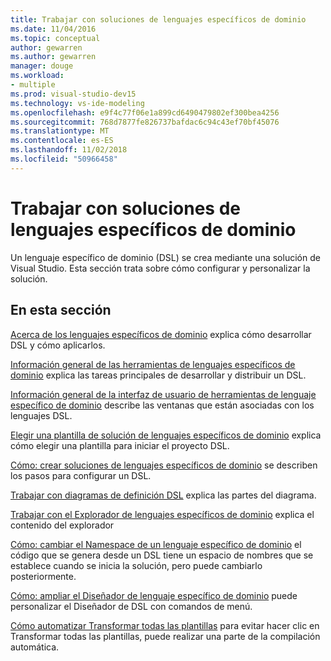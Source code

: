 ```yaml
---
title: Trabajar con soluciones de lenguajes específicos de dominio
ms.date: 11/04/2016
ms.topic: conceptual
author: gewarren
ms.author: gewarren
manager: douge
ms.workload:
- multiple
ms.prod: visual-studio-dev15
ms.technology: vs-ide-modeling
ms.openlocfilehash: e9f4c77f06e1a899cd6490479802ef300bea4256
ms.sourcegitcommit: 768d7877fe826737bafdac6c94c43ef70bf45076
ms.translationtype: MT
ms.contentlocale: es-ES
ms.lasthandoff: 11/02/2018
ms.locfileid: "50966458"
---
```

# <a name="working-with-domain-specific-language-solutions"></a>Trabajar con soluciones de lenguajes específicos de dominio
Un lenguaje específico de dominio (DSL) se crea mediante una solución de Visual Studio. Esta sección trata sobre cómo configurar y personalizar la solución.

## <a name="in-this-section"></a>En esta sección
 [Acerca de los lenguajes específicos de dominio](../modeling/about-domain-specific-languages.md) explica cómo desarrollar DSL y cómo aplicarlos.

 [Información general de las herramientas de lenguajes específicos de dominio](../modeling/overview-of-domain-specific-language-tools.md) explica las tareas principales de desarrollar y distribuir un DSL.

 [Información general de la interfaz de usuario de herramientas de lenguaje específico de dominio](../modeling/overview-of-the-domain-specific-language-tools-user-interface.md) describe las ventanas que están asociadas con los lenguajes DSL.

 [Elegir una plantilla de solución de lenguajes específicos de dominio](../modeling/choosing-a-domain-specific-language-solution-template.md) explica cómo elegir una plantilla para iniciar el proyecto DSL.

 [Cómo: crear soluciones de lenguajes específicos de dominio](../modeling/how-to-create-a-domain-specific-language-solution.md) se describen los pasos para configurar un DSL.

 [Trabajar con diagramas de definición DSL](../modeling/working-with-the-dsl-definition-diagram.md) explica las partes del diagrama.

 [Trabajar con el Explorador de lenguajes específicos de dominio](../modeling/working-with-the-domain-specific-language-explorer.md) explica el contenido del explorador

 [Cómo: cambiar el Namespace de un lenguaje específico de dominio](../modeling/how-to-change-the-namespace-of-a-domain-specific-language.md) el código que se genera desde un DSL tiene un espacio de nombres que se establece cuando se inicia la solución, pero puede cambiarlo posteriormente.

 [Cómo: ampliar el Diseñador de lenguaje específico de dominio](../modeling/how-to-extend-the-domain-specific-language-designer.md) puede personalizar el Diseñador de DSL con comandos de menú.

 [Cómo automatizar Transformar todas las plantillas](/previous-versions/visualstudio/visual-studio-2012/ff521399\(v\=vs.110\)) para evitar hacer clic en Transformar todas las plantillas, puede realizar una parte de la compilación automática.